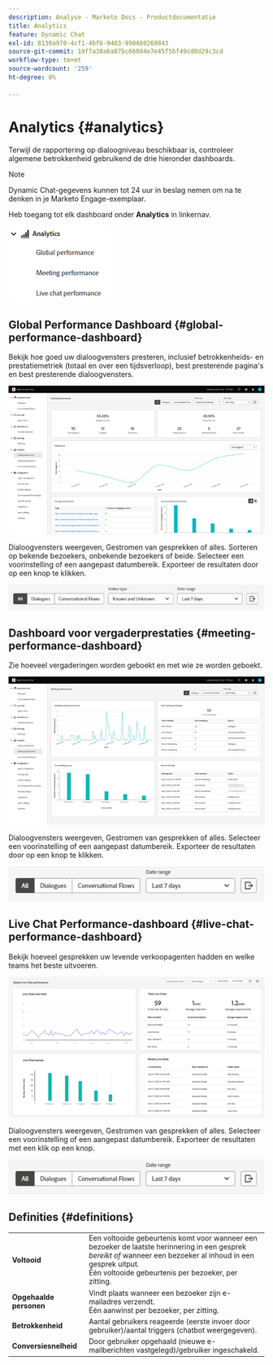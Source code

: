 ```yaml
---
description: Analyse - Marketo Docs - Productdocumentatie
title: Analytics
feature: Dynamic Chat
exl-id: 8130a970-4cf1-4bf6-9403-998460269843
source-git-commit: 19f7a38a6a87bc66084e7e45f5bf49cd0d29c3cd
workflow-type: tm+mt
source-wordcount: '259'
ht-degree: 0%

---
```


# Analytics {#analytics}

Terwijl de rapportering op dialoogniveau beschikbaar is, controleer algemene betrokkenheid gebruikend de drie hieronder dashboards.

>[!NOTE]
>
>Dynamic Chat-gegevens kunnen tot 24 uur in beslag nemen om na te denken in je Marketo Engage-exemplaar.

Heb toegang tot elk dashboard onder **Analytics** in linkernav.

![](assets/analytics-1.png)

## Global Performance Dashboard {#global-performance-dashboard}

Bekijk hoe goed uw dialoogvensters presteren, inclusief betrokkenheids- en prestatiemetriek (totaal en over een tijdsverloop), best presterende pagina&#39;s en best presterende dialoogvensters.

![](assets/analytics-2.png)

Dialoogvensters weergeven, Gestromen van gesprekken of alles. Sorteren op bekende bezoekers, onbekende bezoekers of beide. Selecteer een voorinstelling of een aangepast datumbereik. Exporteer de resultaten door op een knop te klikken.

![](assets/analytics-3.png)

## Dashboard voor vergaderprestaties {#meeting-performance-dashboard}

Zie hoeveel vergaderingen worden geboekt en met wie ze worden geboekt.

![](assets/analytics-4.png)

Dialoogvensters weergeven, Gestromen van gesprekken of alles. Selecteer een voorinstelling of een aangepast datumbereik. Exporteer de resultaten door op een knop te klikken.

![](assets/analytics-5.png)

## Live Chat Performance-dashboard {#live-chat-performance-dashboard}

Bekijk hoeveel gesprekken uw levende verkoopagenten hadden en welke teams het beste uitvoeren.

![](assets/analytics-6.png)

Dialoogvensters weergeven, Gestromen van gesprekken of alles. Selecteer een voorinstelling of een aangepast datumbereik. Exporteer de resultaten met een klik op een knop.

![](assets/analytics-7.png)

## Definities {#definitions}

<table>
<thead>
<tbody>
  <tr>
    <td style="width:30%"><b>Voltooid</b></td>
    <td>Een voltooide gebeurtenis komt voor wanneer een bezoeker de laatste herinnering in een gesprek <i> bereikt of </i> wanneer een bezoeker al inhoud in een gesprek uitput.
    <br> Één voltooide gebeurtenis per bezoeker, per zitting.</td>
  </tr>
  <tr>
    <td style="width:30%"><b>Opgehaalde personen</b></td>
    <td>Vindt plaats wanneer een bezoeker zijn e-mailadres verzendt.
    <br> Één aanwinst per bezoeker, per zitting.</td>
  </tr>
  <tr>
    <td style="width:30%"><b>Betrokkenheid</b></td>
    <td>Aantal gebruikers reageerde (eerste invoer door gebruiker)/aantal triggers (chatbot weergegeven).</td>
  </tr>
  <tr>
    <td style="width:30%"><b>Conversiesnelheid</b></td>
    <td>Door gebruiker opgehaald (nieuwe e-mailberichten vastgelegd)/gebruiker ingeschakeld.</td>
  </tr>
</tbody>
</table>
